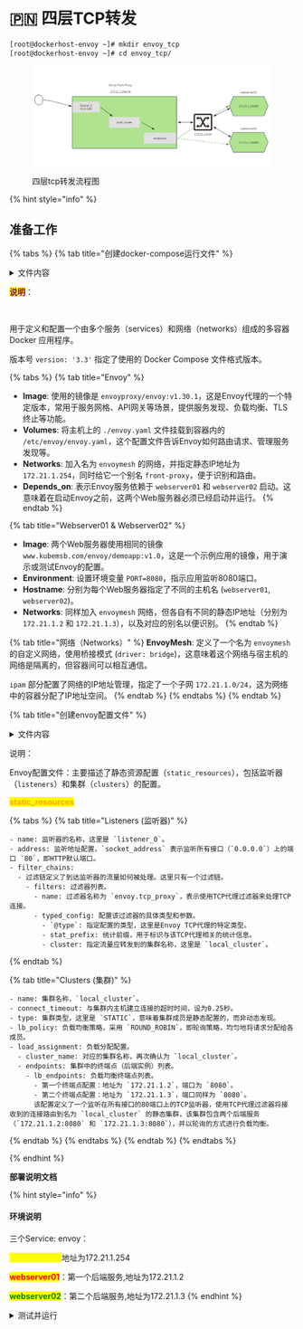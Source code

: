 # 🇵🇳 四层TCP转发

```
[root@dockerhost-envoy ~]# mkdir envoy_tcp
[root@dockerhost-envoy ~]# cd envoy_tcp/
```

<figure><img src="../../../.gitbook/assets/image (9) (1).png" alt=""><figcaption><p>四层tcp转发流程图</p></figcaption></figure>

{% hint style="info" %}
## 准备工作

{% tabs %}
{% tab title="创建docker-compose运行文件" %}
<details>

<summary>文件内容</summary>

```powershell
# vim docker-compose.yaml
# cat docker-compose.yaml
version: '3.3'

services:
  envoy:
    image: envoyproxy/envoy:v1.30.1
    volumes:
    - ./envoy.yaml:/etc/envoy/envoy.yaml
    networks:
      envoymesh:
        ipv4_address: 172.21.1.254
        aliases:
        - front-proxy
    depends_on:
    - webserver01
    - webserver02

  webserver01:
    image: www.kubemsb.com/envoy/demoapp:v1.0
    environment:
      - PORT=8080
    hostname: webserver01
    networks:
      envoymesh:
        ipv4_address: 172.21.1.2
        aliases:
        - webserver01

  webserver02:
    image: www.kubemsb.com/envoy/demoapp:v1.0
    environment:
      - PORT=8080
    hostname: webserver02
    networks:
      envoymesh:
        ipv4_address: 172.21.1.3
        aliases:
        - webserver02

networks:
  envoymesh:
    driver: bridge
    ipam:
      config:
        - subnet: 172.21.1.0/24
```

</details>

<mark style="color:purple;">**说明**</mark>：

<img alt="" class="gitbook-drawing">

用于定义和配置一个由多个服务（services）和网络（networks）组成的多容器 Docker 应用程序。

版本号 `version: '3.3'` 指定了使用的 Docker Compose 文件格式版本。

{% tabs %}
{% tab title="Envoy" %}
* **Image**: 使用的镜像是 `envoyproxy/envoy:v1.30.1`，这是Envoy代理的一个特定版本，常用于服务网格、API网关等场景，提供服务发现、负载均衡、TLS终止等功能。
* **Volumes**: 将主机上的 `./envoy.yaml` 文件挂载到容器内的 `/etc/envoy/envoy.yaml`，这个配置文件告诉Envoy如何路由请求、管理服务发现等。
* **Networks**: 加入名为 `envoymesh` 的网络，并指定静态IP地址为 `172.21.1.254`，同时给它一个别名 `front-proxy`，便于识别和路由。
* **Depends\_on**: 表示Envoy服务依赖于 `webserver01` 和 `webserver02` 启动。这意味着在启动Envoy之前，这两个Web服务器必须已经启动并运行。
{% endtab %}

{% tab title="Webserver01 & Webserver02" %}
* **Image**: 两个Web服务器使用相同的镜像`www.kubemsb.com/envoy/demoapp:v1.0`，这是一个示例应用的镜像，用于演示或测试Envoy的配置。
* **Environment**: 设置环境变量 `PORT=8080`，指示应用监听8080端口。
* **Hostname**: 分别为每个Web服务器指定了不同的主机名 (`webserver01`, `webserver02`)。
* **Networks**: 同样加入 `envoymesh` 网络，但各自有不同的静态IP地址（分别为 `172.21.1.2` 和 `172.21.1.3`），以及对应的别名以便识别。
{% endtab %}

{% tab title="网络（Networks）" %}
**EnvoyMesh**: 定义了一个名为 `envoymesh` 的自定义网络，使用桥接模式 (`driver: bridge`)，这意味着这个网络与宿主机的网络是隔离的，但容器间可以相互通信。

`ipam` 部分配置了网络的IP地址管理，指定了一个子网 `172.21.1.0/24`，这为网络中的容器分配了IP地址空间。
{% endtab %}
{% endtabs %}
{% endtab %}

{% tab title="创建envoy配置文件" %}
<details>

<summary>文件内容</summary>

```powershell
# vim envoy.yaml
# cat envoy.yaml
static_resources:
  listeners:
    name: listener_0
    address:
      socket_address: { address: 0.0.0.0, port_value: 80 }
    filter_chains:
    - filters:
      - name: envoy.tcp_proxy
        typed_config:
          "@type": type.googleapis.com/envoy.extensions.filters.network.tcp_proxy.v3.TcpProxy
          stat_prefix: tcp
          cluster: local_cluster

  clusters:
  - name: local_cluster
    connect_timeout: 0.25s
    type: STATIC
    lb_policy: ROUND_ROBIN
    load_assignment:
      cluster_name: local_cluster
      endpoints:
      - lb_endpoints:
        - endpoint:
            address:
              socket_address: { address: 172.21.1.2, port_value: 8080 }
        - endpoint:
            address:
              socket_address: { address: 172.21.1.3, port_value: 8080 }
```



</details>

说明：

Envoy配置文件：主要描述了静态资源配置（`static_resources`），包括监听器（`listeners`）和集群（`clusters`）的配置。

<mark style="color:orange;">**static\_resources**</mark>

{% tabs %}
{% tab title="Listeners (监听器)" %}
```
- name: 监听器的名称，这里是 `listener_0`。
- address: 监听地址配置，`socket_address` 表示监听所有接口（`0.0.0.0`）上的端口 `80`，即HTTP默认端口。
- filter_chains:
  - 过滤链定义了到达监听器的流量如何被处理。这里只有一个过滤链。
    - filters: 过滤器列表。
      - name: 过滤器名称为 `envoy.tcp_proxy`，表示使用TCP代理过滤器来处理TCP连接。
      - typed_config: 配置该过滤器的具体类型和参数。
        - `@type`: 指定配置的类型，这里是Envoy TCP代理的特定类型。
        - stat_prefix: 统计前缀，用于标识与该TCP代理相关的统计信息。
        - cluster: 指定流量应转发到的集群名称，这里是 `local_cluster`。
```
{% endtab %}

{% tab title="Clusters (集群)" %}
```
- name: 集群名称，`local_cluster`。
- connect_timeout: 与集群内主机建立连接的超时时间，设为0.25秒。
- type: 集群类型，这里是 `STATIC`，意味着集群成员是静态配置的，而非动态发现。
- lb_policy: 负载均衡策略，采用 `ROUND_ROBIN`，即轮询策略，均匀地将请求分配给各成员。
- load_assignment: 负载分配配置。
  - cluster_name: 对应的集群名称，再次确认为 `local_cluster`。
  - endpoints: 集群中的终端点（后端实例）列表。
    - lb_endpoints: 负载均衡终端点列表。
      - 第一个终端点配置：地址为 `172.21.1.2`，端口为 `8080`。
      - 第二个终端点配置：地址为 `172.21.1.3`，端口同样为 `8080`。
      该配置定义了一个监听在所有接口的80端口上的TCP监听器，使用TCP代理过滤器将接收到的连接路由到名为 `local_cluster` 的静态集群，该集群包含两个后端服务（`172.21.1.2:8080` 和 `172.21.1.3:8080`），并以轮询的方式进行负载均衡。
```
{% endtab %}
{% endtabs %}
{% endtab %}
{% endtabs %}


{% endhint %}

**部署说明文档**

{% hint style="info" %}
#### 环境说明

三个Service: envoy：

<mark style="color:yellow;">**Front Proxy：**</mark>地址为172.21.1.254&#x20;

<mark style="color:red;">**webserver01**</mark>：第一个后端服务,地址为172.21.1.2&#x20;

<mark style="color:green;">**webserver02**</mark>：第二个后端服务,地址为172.21.1.3
{% endhint %}

<details>

<summary>测试并运行</summary>

```powershell
[root@dockerhost-envoy envoy_tcp]# ls
docker-compose.yaml  envoy.yaml
```

```
docker-compose up
```

```bash
# docker-compose up
[+] Running 17/17
 ✔ webserver02 5 layers [⣿⣿⣿⣿⣿]      0B/0B      Pulled                                     4.4s
   ✔ c9b1b535fdd9 Pull complete                                                            0.1s
   ✔ 3cbce035cd7c Pull complete                                                            0.2s
   ✔ b83463f478a5 Pull complete                                                            0.1s
   ✔ 34b1f286d5e2 Pull complete                                                            0.1s
   ✔ 6331f5dc1421 Pull complete                                                            0.1s
 ✔ envoy 9 layers [⣿⣿⣿⣿⣿⣿⣿⣿⣿]      0B/0B      Pulled                                      18.9s
   ✔ 3c645031de29 Pull complete                                                            4.4s
   ✔ 7ab97aeb917d Pull complete                                                            2.2s
   ✔ 2a39cc7bea2e Pull complete                                                            2.3s
   ✔ 7516628aee78 Pull complete                                                            5.6s
   ✔ 13639560348b Pull complete                                                            4.5s
   ✔ 5806e3fdc9eb Pull complete                                                            6.9s
   ✔ 68a59cac32b1 Pull complete                                                            6.6s
   ✔ 88dd63b8ec5a Pull complete                                                            9.5s
   ✔ 4f4fb700ef54 Pull complete                                                            9.0s
 ✔ webserver01 Pulled                                                                      4.4s
[+] Running 4/3
 ✔ Network envoy_tcp_envoymesh        Created                                              0.0s
 ✔ Container envoy_tcp-webserver02-1  Created                                              0.2s
 ✔ Container envoy_tcp-webserver01-1  Created                                              0.2s
 ✔ Container envoy_tcp-envoy-1        Created                                              0.0s
Attaching to envoy-1, webserver01-1, webserver02-1
webserver02-1  |  * Running on http://0.0.0.0:8080/ (Press CTRL+C to quit)
webserver01-1  |  * Running on http://0.0.0.0:8080/ (Press CTRL+C to quit)
envoy-1        | [2024-05-23 06:39:54.186][1][info][main] [source/server/server.cc:428] initializing epoch 0 (base id=0, hot restart version=11.104)
```

```powershell
# curl http://172.21.1.254/
demoapp v1.0 !! ClientIP: 172.21.1.254, ServerName: webserver02, ServerIP: 172.21.1.3!
```

```powershell
查看相关的日志
webserver02-1  | 172.21.1.254 - - [23/May/2024 06:58:59] "GET / HTTP/1.1" 200 -
webserver01-1  | 172.21.1.254 - - [23/May/2024 06:59:06] "GET / HTTP/1.1" 200 -
```

```powershell
# docker-compose down
```



</details>

